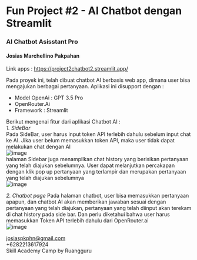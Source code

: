 # Fun Project #2 - AI Chatbot dengan Streamlit

### AI Chatbot Asisstant Pro
#### Josias Marchellino Pakpahan

Link apps : https://project2chatbot2.streamlit.app/  

Pada proyek ini, telah dibuat chatbot AI berbasis web app, dimana user bisa mengajukan berbagai pertanyaan. Aplikasi ini disupport dengan :  
- Model OpenAi : GPT 3.5 Pro
- OpenRouter.Ai
- Framework : Streamlit

Berikut mengenai fitur dari aplikasi Chatbot AI :  
*1. SideBar*  
Pada SideBar, user harus input token API terlebih dahulu sebelum input chat ke AI. Jika user belum memasukkan token API, maka user tidak dapat melakukan chat dengan AI  
![image](https://github.com/user-attachments/assets/fced113a-ae74-432d-bcaf-b4987ea161e3)  
halaman Sidebar juga menampilkan chat history yang berisikan pertanyaan yang telah diajukan sebelumnya. User dapat melanjutkan percakapan dengan klik pop up pertanyaan yang terlampir dan merupakan pertanyaan yang telah diajukan sebelumnya  
![image](https://github.com/user-attachments/assets/f52230bf-5c1c-4a41-9f81-b8299bc11dcb)


*2. Chatbot page* 
Pada halaman chatbot, user bisa memasukkan pertanyaan apapun, dan chatbot AI akan memberikan jawaban sesuai dengan pertanyaan yang telah diajukan, pertanyaan yang telah diinput akan terekam di chat history pada side bar. Dan perlu diketahui bahwa user harus memasukkan Token API terlebih dahulu dari OpenRouter.ai  
![image](https://github.com/user-attachments/assets/0a6ce2ba-3be5-44ee-a335-b0c366e99598)  


josiaspkphn@gmail.com  
+6282213617924  
Skill Academy Camp by Ruangguru
